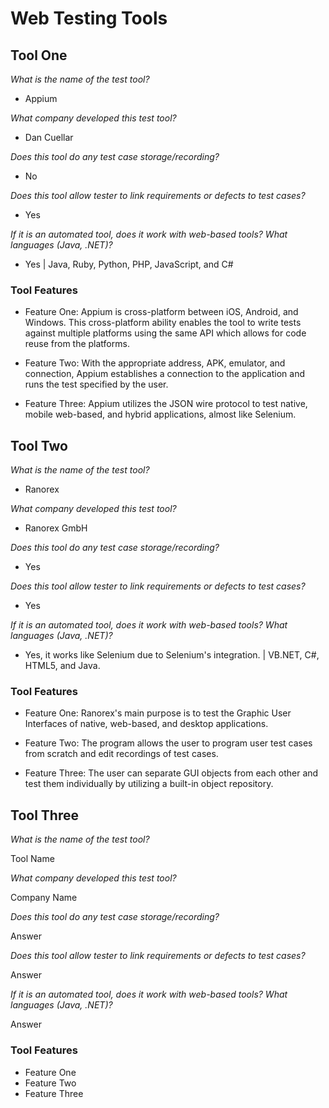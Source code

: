 # Web Testing Tools

## Tool One

_What is the name of the test tool?_ 

* Appium

_What company developed this test tool?_ 

* Dan Cuellar

_Does this tool do any test case storage/recording?_ 

* No

_Does this tool allow tester to link requirements or defects to test cases?_ 

* Yes

_If it is an automated tool, does it work with web-based tools? What languages (Java, .NET)?_ 

* Yes | Java, Ruby, Python, PHP, JavaScript, and C#

### Tool Features
* Feature One: Appium is cross-platform between iOS, Android, and Windows. This cross-platform ability enables the tool to write tests against multiple platforms using the same API which allows for code reuse from the platforms.

* Feature Two: With the appropriate address, APK, emulator, and connection, Appium establishes a connection to the application and runs the test specified by the user.

* Feature Three: Appium utilizes the JSON wire protocol to test native, mobile web-based, and hybrid applications, almost like Selenium.

## Tool Two

_What is the name of the test tool?_ 

* Ranorex

_What company developed this test tool?_ 

* Ranorex GmbH

_Does this tool do any test case storage/recording?_ 

* Yes

_Does this tool allow tester to link requirements or defects to test cases?_ 

* Yes

_If it is an automated tool, does it work with web-based tools? What languages (Java, .NET)?_ 

* Yes, it works like Selenium due to Selenium's integration. | VB.NET, C#, HTML5, and Java.

### Tool Features
* Feature One: Ranorex's main purpose is to test the Graphic User Interfaces of native, web-based, and desktop applications.

* Feature Two: The program allows the user to program user test cases from scratch and edit recordings of test cases.

* Feature Three: The user can separate GUI objects from each other and test them individually by utilizing a built-in object repository.

## Tool Three

_What is the name of the test tool?_ 

Tool Name

_What company developed this test tool?_ 

Company Name

_Does this tool do any test case storage/recording?_ 

Answer

_Does this tool allow tester to link requirements or defects to test cases?_ 

Answer

_If it is an automated tool, does it work with web-based tools? What languages (Java, .NET)?_ 

Answer

### Tool Features
* Feature One
* Feature Two
* Feature Three
